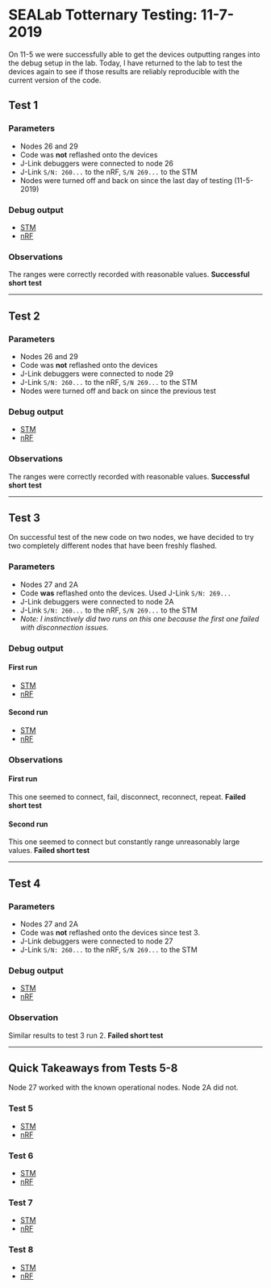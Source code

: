 # SEALab Totternary Testing: 11-7-2019
On 11-5 we were successfully able to get the devices outputting ranges into the debug setup in the lab. Today, I have returned to the lab to test the devices again to see if those results are reliably reproducible with the current version of the code.

## Test 1
### Parameters
* Nodes 26 and 29
* Code was **not** reflashed onto the devices
* J-Link debuggers were connected to node 26
* J-Link `S/N: 260...` to the nRF, `S/N 269...` to the STM
* Nodes were turned off and back on since the last day of testing (11-5-2019)

### Debug output
* [STM](test1/t1_STM_output_26.txt)
* [nRF](test1/t1_nRF_output_26.txt)

### Observations
The ranges were correctly recorded with reasonable values. **Successful short test**

---

## Test 2
### Parameters
* Nodes 26 and 29
* Code was **not** reflashed onto the devices
* J-Link debuggers were connected to node 29
* J-Link `S/N: 260...` to the nRF, `S/N 269...` to the STM
* Nodes were turned off and back on since the previous test

### Debug output
* [STM](test2/t2_STM_output_29.txt)
* [nRF](test2/t2_nRF_output_29.txt)

### Observations
The ranges were correctly recorded with reasonable values. **Successful short test**

---

## Test 3
On successful test of the new code on two nodes, we have decided to try two completely different nodes that have been freshly flashed.
### Parameters
* Nodes 27 and 2A
* Code **was** reflashed onto the devices. Used J-Link `S/N: 269...`
* J-Link debuggers were connected to node 2A
* J-Link `S/N: 260...` to the nRF, `S/N 269...` to the STM
* *Note: I instinctively did two runs on this one because the first one failed with disconnection issues.*
### Debug output
#### First run
* [STM](test3/first_run/t3r1_STM_output_2A.txt)
* [nRF](test3/first_run/t3r1_nRF_output_2A.txt)
#### Second run
* [STM](test3/second_run/t3r2_STM_output_2A.txt)
* [nRF](test3/second_run/t3r2_nRF_output_2A.txt)
### Observations
#### First run
This one seemed to connect, fail, disconnect, reconnect, repeat. **Failed short test**

#### Second run
This one seemed to connect but constantly range unreasonably large values. **Failed short test**

---

## Test 4
### Parameters
* Nodes 27 and 2A
* Code was **not** reflashed onto the devices since test 3.
* J-Link debuggers were connected to node 27
* J-Link `S/N: 260...` to the nRF, `S/N 269...` to the STM
### Debug output
* [STM](test4/t4_STM_output_27.txt)
* [nRF](test4/t4_nRF_output_27.txt)
### Observation
Similar results to test 3 run 2. **Failed short test**

---

## Quick Takeaways from Tests 5-8
Node 27 worked with the known operational nodes. Node 2A did not.
### Test 5
* [STM](test5/t5_STM_output_2A.txt)
* [nRF](test5/t5_nRF_output_2A.txt)
### Test 6
* [STM](test6/t6_STM_output_2A.txt)
* [nRF](test6/t6_nRF_output_2A.txt)
### Test 7
* [STM](test7/t7_STM_output_27.txt)
* [nRF](test7/t7_nRF_output_27.txt)
### Test 8
* [STM](test8/t8_STM_output_27.txt)
* [nRF](test8/t8_nRF_output_27.txt)